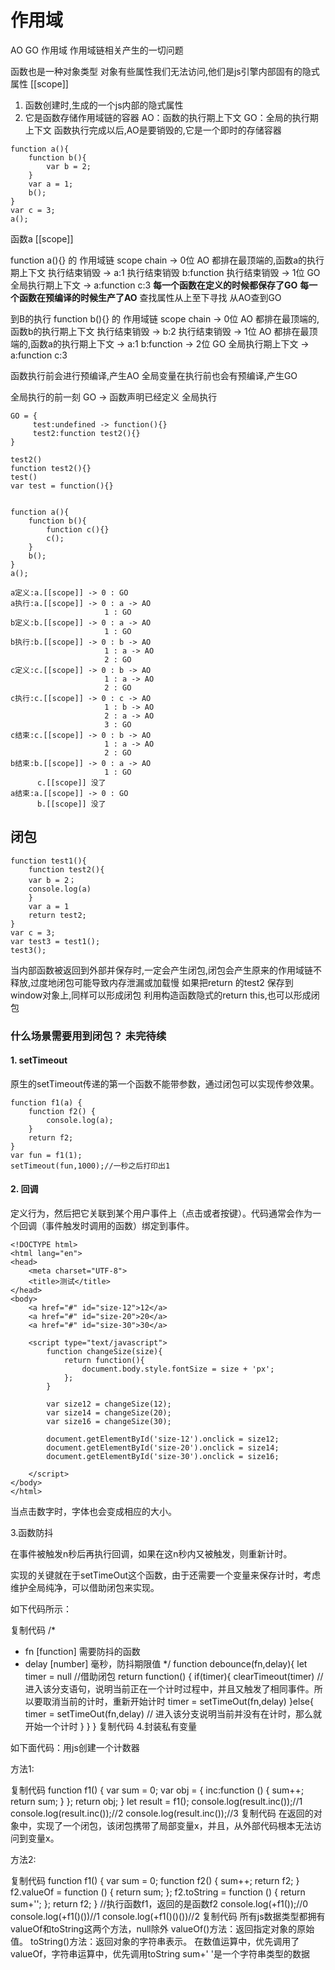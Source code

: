 # 作用域

AO GO  作用域
作用域链相关产生的一切问题

函数也是一种对象类型
对象有些属性我们无法访问,他们是js引擎内部固有的隐式属性
[[scope]]
1. 函数创建时,生成的一个js内部的隐式属性
2. 它是函数存储作用域链的容器
    AO：函数的执行期上下文
    GO：全局的执行期上下文
   函数执行完成以后,AO是要销毁的,它是一个即时的存储容器
```   
function a(){
    function b(){
        var b = 2;
    }
    var a = 1;
    b();
}
var c = 3;
a();
```
函数a [[scope]]

function a(){} 的 作用域链 scope chain
 -> 0位 AO 都排在最顶端的,函数a的执行期上下文 执行结束销毁
 -> a:1                                     执行结束销毁
    b:function                              执行结束销毁
 -> 1位 GO 全局执行期上下文 
 -> a:function 
    c:3
**每一个函数在定义的时候都保存了GO**
**每一个函数在预编译的时候生产了AO**
查找属性从上至下寻找
从AO查到GO

到B的执行
function b(){} 的 作用域链 scope chain
 -> 0位 AO 都排在最顶端的,函数b的执行期上下文   执行结束销毁
 -> b:2                                       执行结束销毁
 -> 1位 AO 都排在最顶端的,函数a的执行期上下文
 -> a:1
    b:function
 -> 2位 GO 全局执行期上下文
 -> a:function
    c:3


函数执行前会进行预编译,产生AO
全局变量在执行前也会有预编译,产生GO

全局执行的前一刻 GO -> 函数声明已经定义
全局执行
```
GO = {
     test:undefined -> function(){}
     test2:function test2(){}   
}

test2()
function test2(){}
test()
var test = function(){}


function a(){
    function b(){
        function c(){}
        c();
    }
    b();
}
a();

a定义:a.[[scope]] -> 0 : GO
a执行:a.[[scope]] -> 0 : a -> AO
                     1 : GO
b定义:b.[[scope]] -> 0 : a -> AO
                     1 : GO
b执行:b.[[scope]] -> 0 : b -> AO
                     1 : a -> AO
                     2 : GO
c定义:c.[[scope]] -> 0 : b -> AO
                     1 : a -> AO
                     2 : GO
c执行:c.[[scope]] -> 0 : c -> AO
                     1 : b -> AO
                     2 : a -> AO
                     3 : GO
c结束:c.[[scope]] -> 0 : b -> AO
                     1 : a -> AO
                     2 : GO
b结束:b.[[scope]] -> 0 : a -> AO
                     1 : GO
      c.[[scope]] 没了
a结束:a.[[scope]] -> 0 : GO
      b.[[scope]] 没了
```
## 闭包
```
function test1(){
    function test2(){
    var b = 2；
    console.log(a)
    }
    var a = 1
    return test2;
}
var c = 3;
var test3 = test1();
test3();
```
当内部函数被返回到外部并保存时,一定会产生闭包,闭包会产生原来的作用域链不释放,过度地闭包可能导致内存泄漏或加载慢
如果把return 的test2 保存到window对象上,同样可以形成闭包
利用构造函数隐式的return this,也可以形成闭包

### 什么场景需要用到闭包？ 未完待续

#### 1. setTimeout
原生的setTimeout传递的第一个函数不能带参数，通过闭包可以实现传参效果。
```
function f1(a) {
    function f2() {
        console.log(a);
    }
    return f2;
}
var fun = f1(1);
setTimeout(fun,1000);//一秒之后打印出1
```

#### 2. 回调
定义行为，然后把它关联到某个用户事件上（点击或者按键）。代码通常会作为一个回调（事件触发时调用的函数）绑定到事件。
```
<!DOCTYPE html>
<html lang="en">
<head>
    <meta charset="UTF-8">
    <title>测试</title>
</head>
<body>
    <a href="#" id="size-12">12</a>
    <a href="#" id="size-20">20</a>
    <a href="#" id="size-30">30</a>

    <script type="text/javascript">
        function changeSize(size){
            return function(){
                document.body.style.fontSize = size + 'px';
            };
        }

        var size12 = changeSize(12);
        var size14 = changeSize(20);
        var size16 = changeSize(30);

        document.getElementById('size-12').onclick = size12;
        document.getElementById('size-20').onclick = size14;
        document.getElementById('size-30').onclick = size16;

    </script>
</body>
</html>
```

当点击数字时，字体也会变成相应的大小。

3.函数防抖

在事件被触发n秒后再执行回调，如果在这n秒内又被触发，则重新计时。

实现的关键就在于setTimeOut这个函数，由于还需要一个变量来保存计时，考虑维护全局纯净，可以借助闭包来实现。

如下代码所示：

复制代码
/*
* fn [function] 需要防抖的函数
* delay [number] 毫秒，防抖期限值
  */
  function debounce(fn,delay){
  let timer = null
  //借助闭包
  return function() {
  if(timer){
  clearTimeout(timer) //进入该分支语句，说明当前正在一个计时过程中，并且又触发了相同事件。所以要取消当前的计时，重新开始计时
  timer = setTimeOut(fn,delay)
  }else{
  timer = setTimeOut(fn,delay) // 进入该分支说明当前并没有在计时，那么就开始一个计时
  }
  }
  }
  复制代码
  4.封装私有变量

如下面代码：用js创建一个计数器

方法1:

复制代码
function f1() {
var sum = 0;
var obj = {
inc:function () {
sum++;
return sum;
}
};
return obj;
}
let result = f1();
console.log(result.inc());//1
console.log(result.inc());//2
console.log(result.inc());//3
复制代码
在返回的对象中，实现了一个闭包，该闭包携带了局部变量x，并且，从外部代码根本无法访问到变量x。

方法2:

复制代码
function f1() {
var sum = 0;
function f2() {
sum++;
return f2;
}
f2.valueOf = function () {
return sum;
};
f2.toString = function () {
return sum+'';
};
return f2;
}
//执行函数f1，返回的是函数f2
console.log(+f1());//0
console.log(+f1()())//1
console.log(+f1()()())//2
复制代码
所有js数据类型都拥有valueOf和toString这两个方法，null除外
valueOf()方法：返回指定对象的原始值。
toString()方法：返回对象的字符串表示。
在数值运算中，优先调用了valueOf，字符串运算中，优先调用toString
sum+' '是一个字符串类型的数据
